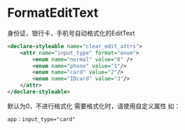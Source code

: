 # FormatEditText
身份证，银行卡，手机号自动格式化的EditText
```xml
<declare-styleable name="clear_edit_attrs">
    <attr name="input_type" format="enum">
        <enum name="normal" value="0" />
        <enum name="phone" value="1"/>
        <enum name="card" value="2"/>
        <enum name="IDcard" value="3"/>
    </attr>
</declare-styleable>
```
默认为0，不进行格式化
需要格式化时，请使用自定义属性 如：
```xml
app：input_type="card"
```
